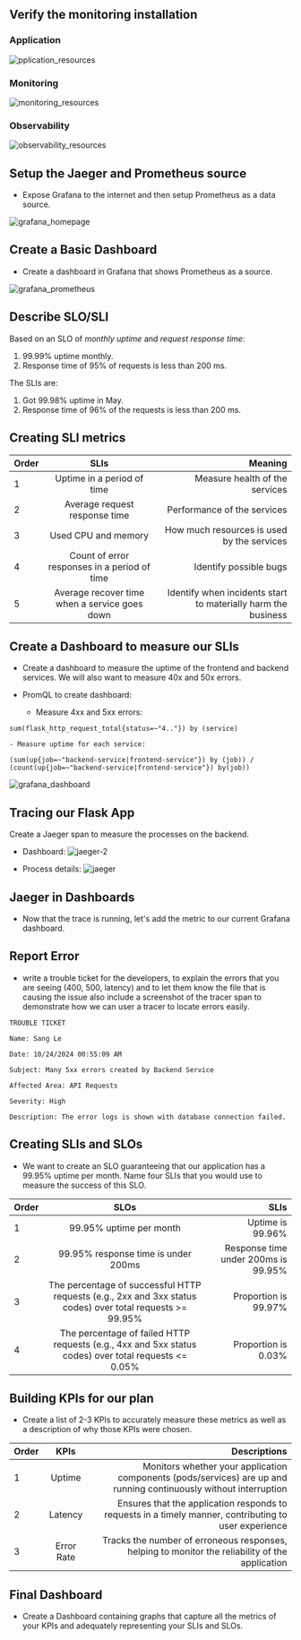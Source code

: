 ## Verify the monitoring installation

### Application

![pplication_resources](./answer-img/application_resources.PNG)

### Monitoring

![monitoring_resources](./answer-img/monitoring_resources.PNG)

### Observability

![observability_resources](./answer-img/observability_resources.PNG)


## Setup the Jaeger and Prometheus source

- Expose Grafana to the internet and then setup Prometheus as a data source.

![grafana_homepage](./answer-img/grafana_home.PNG)

## Create a Basic Dashboard

- Create a dashboard in Grafana that shows Prometheus as a source.

![grafana_prometheus](./answer-img/grafana_dashboard.PNG)

## Describe SLO/SLI

Based on an SLO of *monthly uptime* and *request response time*:

1. 99.99% uptime monthly.
2. Response time of 95% of requests is less than 200 ms.

The SLIs are:

1. Got 99.98% uptime in May.
2. Response time of 96% of the requests is less than 200 ms.

## Creating SLI metrics

| Order | SLIs | Meaning |
|:-----------|:------------:|------------:|
| 1 | Uptime in a period of time | Measure health of the services |
| 2 | Average request response time | Performance of the services |
| 3 | Used CPU and memory | How much resources is used by the services |
| 4 | Count of error responses in a period of time | Identify possible bugs |
| 5 | Average recover time when a service goes down | Identify when incidents start to materially harm the business |

## Create a Dashboard to measure our SLIs

- Create a dashboard to measure the uptime of the frontend and backend services. We will also want to measure 40x and 50x errors. 

- PromQL to create dashboard:
    - Measure 4xx and 5xx errors:
```
sum(flask_http_request_total{status=~"4.."}) by (service)
```
    - Measure uptime for each service:
```
(sum(up{job=~"backend-service|frontend-service"}) by (job)) / (count(up{job=~"backend-service|frontend-service"}) by(job))
```

![grafana_dashboard](./answer-img/grafana_dashboard_2.PNG)

## Tracing our Flask App

Create a Jaeger span to measure the processes on the backend.

- Dashboard:
![jaeger-2](./answer-img/jaeger-2.PNG)

- Process details:
![jaeger](./answer-img/jaeger.PNG)

## Jaeger in Dashboards

- Now that the trace is running, let's add the metric to our current Grafana dashboard.



## Report Error

- write a trouble ticket for the developers, to explain the errors that you are seeing (400, 500, latency) and to let them know the file that is causing the issue also include a screenshot of the tracer span to demonstrate how we can user a tracer to locate errors easily.

```
TROUBLE TICKET

Name: Sang Le

Date: 10/24/2024 00:55:09 AM

Subject: Many 5xx errors created by Backend Service

Affected Area: API Requests

Severity: High

Description: The error logs is shown with database connection failed.
```

## Creating SLIs and SLOs

- We want to create an SLO guaranteeing that our application has a 99.95% uptime per month. Name four SLIs that you would use to measure the success of this SLO.


| Order | SLOs | SLIs |
|:-----------|:------------:|------------:|
| 1 | 99.95% uptime per month | Uptime is 99.96% |
| 2 | 99.95% response time is under 200ms | Response time under 200ms is 99.95% |
| 3 | The percentage of successful HTTP requests (e.g., 2xx and 3xx status codes) over total requests >= 99.95% | Proportion is 99.97% |
| 4 | The percentage of failed HTTP requests (e.g., 4xx and 5xx status codes) over total requests <= 0.05%  | Proportion is 0.03% |

## Building KPIs for our plan

- Create a list of 2-3 KPIs to accurately measure these metrics as well as a description of why those KPIs were chosen.

| Order | KPIs | Descriptions |
|:-----------|:------------:|------------:|
| 1 | Uptime | Monitors whether your application components (pods/services) are up and running continuously without interruption |
| 2 | Latency | Ensures that the application responds to requests in a timely manner, contributing to user experience |
| 3 | Error Rate | Tracks the number of erroneous responses, helping to monitor the reliability of the application |

## Final Dashboard

- Create a Dashboard containing graphs that capture all the metrics of your KPIs and adequately representing your SLIs and SLOs.



